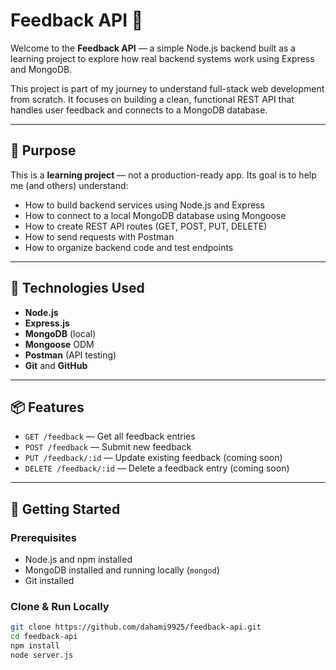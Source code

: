 # Feedback API 📝

Welcome to the **Feedback API** — a simple Node.js backend built as a learning project to explore how real backend systems work using Express and MongoDB.

This project is part of my journey to understand full-stack web development from scratch. It focuses on building a clean, functional REST API that handles user feedback and connects to a MongoDB database.

---

## 🎯 Purpose

This is a **learning project** — not a production-ready app. Its goal is to help me (and others) understand:

- How to build backend services using Node.js and Express
- How to connect to a local MongoDB database using Mongoose
- How to create REST API routes (GET, POST, PUT, DELETE)
- How to send requests with Postman
- How to organize backend code and test endpoints

---

## 🔧 Technologies Used

- **Node.js**
- **Express.js**
- **MongoDB** (local)
- **Mongoose** ODM
- **Postman** (API testing)
- **Git** and **GitHub**

---

## 📦 Features

- `GET /feedback` — Get all feedback entries
- `POST /feedback` — Submit new feedback
- `PUT /feedback/:id` — Update existing feedback (coming soon)
- `DELETE /feedback/:id` — Delete a feedback entry (coming soon)

---

## 🚀 Getting Started

### Prerequisites

- Node.js and npm installed
- MongoDB installed and running locally (`mongod`)
- Git installed

### Clone & Run Locally

```bash
git clone https://github.com/dahami9925/feedback-api.git
cd feedback-api
npm install
node server.js